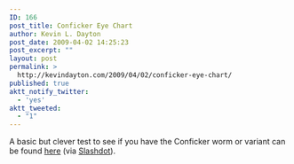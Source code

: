 ```yaml
---
ID: 166
post_title: Conficker Eye Chart
author: Kevin L. Dayton
post_date: 2009-04-02 14:25:23
post_excerpt: ""
layout: post
permalink: >
  http://kevindayton.com/2009/04/02/conficker-eye-chart/
published: true
aktt_notify_twitter:
  - 'yes'
aktt_tweeted:
  - "1"
---
```

A basic but clever test to see if you have the Conficker worm or variant can be found <a title="http://www.confickerworkinggroup.org/infection_test/cfeyechart.html" href="http://www.confickerworkinggroup.org/infection_test/cfeyechart.html" target="_blank">here</a> (via <a title="http://rss.slashdot.org/~r/Slashdot/slashdot/~3/oqc7nwSvnGo/article.pl" href="http://rss.slashdot.org/~r/Slashdot/slashdot/~3/oqc7nwSvnGo/article.pl" target="_blank">Slashdot</a>).